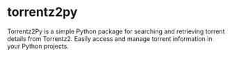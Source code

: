 # torrentz2py
Torrentz2Py is a simple Python package for searching and retrieving torrent details from Torrentz2. Easily access and manage torrent information in your Python projects.
